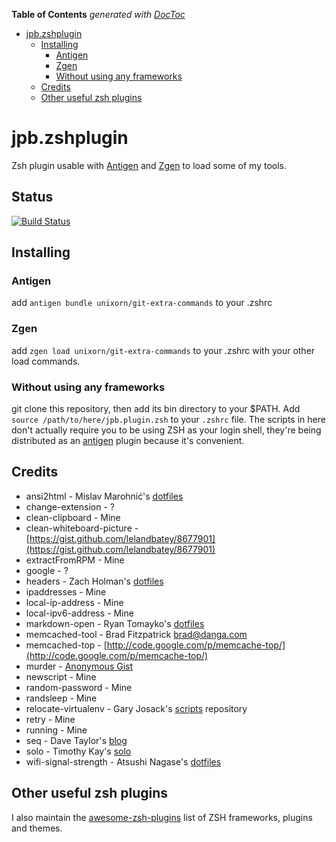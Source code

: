 <!-- START doctoc generated TOC please keep comment here to allow auto update -->
<!-- DON'T EDIT THIS SECTION, INSTEAD RE-RUN doctoc TO UPDATE -->
**Table of Contents**  *generated with [DocToc](https://github.com/thlorenz/doctoc)*

- [jpb.zshplugin](#jpbzshplugin)
  - [Installing](#installing)
    - [Antigen](#antigen)
    - [Zgen](#zgen)
    - [Without using any frameworks](#without-using-any-frameworks)
  - [Credits](#credits)
  - [Other useful zsh plugins](#other-useful-zsh-plugins)

<!-- END doctoc generated TOC please keep comment here to allow auto update -->
# jpb.zshplugin

Zsh plugin usable with [Antigen](https://github.com/zsh-users/antigen) and [Zgen](https://github.com/tarjoilija/zgen) to load some of my tools.

## Status
[![Build Status](https://travis-ci.org/unixorn/jpb.zshplugin.png)](https://travis-ci.org/unixorn/jpb.zshplugin)

## Installing

### Antigen

add `antigen bundle unixorn/git-extra-commands` to your .zshrc

### Zgen

add `zgen load unixorn/git-extra-commands` to your .zshrc with your other load commands.

### Without using any frameworks

git clone this repository, then add its bin directory to your $PATH. Add `source /path/to/here/jpb.plugin.zsh` to your `.zshrc` file. The scripts in here don't actually require you to be using ZSH as your login shell, they're being distributed as an [antigen](https://github.com/zsh-users/antigen) plugin because it's convenient.

## Credits

* ansi2html - Mislav Marohnić's [dotfiles](https://github.com/mislav/dotfiles)
* change-extension - ?
* clean-clipboard - Mine
* clean-whiteboard-picture - [https://gist.github.com/lelandbatey/8677901](https://gist.github.com/lelandbatey/8677901)
* extractFromRPM - Mine
* google - ?
* headers - Zach Holman's [dotfiles](https://github.com/holman/dotfiles/blob/master/bin/headers)
* ipaddresses - Mine
* local-ip-address - Mine
* local-ipv6-address - Mine
* markdown-open - Ryan Tomayko's [dotfiles](https://github.com/rtomayko/dotfiles)
* memcached-tool - Brad Fitzpatrick <brad@danga.com>
* memcached-top - [http://code.google.com/p/memcache-top/](http://code.google.com/p/memcache-top/)
* murder - [Anonymous Gist](https://gist.github.com/anonymous/32b1e619bc9e7fbe0eaa#!/bin/bash)
* newscript - Mine
* random-password - Mine
* randsleep - Mine
* relocate-virtualenv - Gary Josack's [scripts](https://github.com/gmjosack/scripts) repository
* retry - Mine
* running - Mine
* seq - Dave Taylor's [blog](http://www.askdavetaylor.com/step_through_count_numeric_values_bash_shell_script.html)
* solo - Timothy Kay's [solo](http://timkay.com/solo/)
* wifi-signal-strength - Atsushi Nagase's [dotfiles](https://github.com/ngs/dotfiles/blob/master/bin/wifi-signal-strength)

## Other useful zsh plugins

I also maintain the [awesome-zsh-plugins](https://github.com/unixorn/awesome-zsh-plugins) list of ZSH frameworks, plugins and themes.
